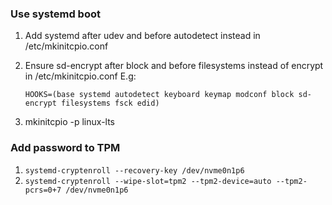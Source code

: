 ### Use systemd boot

1. Add systemd after udev and before autodetect instead in /etc/mkinitcpio.conf
2. Ensure sd-encrypt after block and before filesystems instead of encrypt in /etc/mkinitcpio.conf E.g:

    ```text
    HOOKS=(base systemd autodetect keyboard keymap modconf block sd-encrypt filesystems fsck edid)
    ```

3. mkinitcpio -p linux-lts

### Add password to TPM

1. `systemd-cryptenroll --recovery-key /dev/nvme0n1p6`
2. `systemd-cryptenroll --wipe-slot=tpm2 --tpm2-device=auto --tpm2-pcrs=0+7 /dev/nvme0n1p6`
